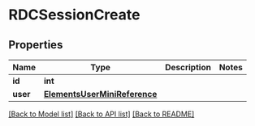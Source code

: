 # RDCSessionCreate


## Properties

Name | Type | Description | Notes
------------ | ------------- | ------------- | -------------
**id** | **int** |  | 
**user** | [**ElementsUserMiniReference**](ElementsUserMiniReference.md) |  | 

[[Back to Model list]](../#documentation-for-models) [[Back to API list]](../#documentation-for-api-endpoints) [[Back to README]](../)


